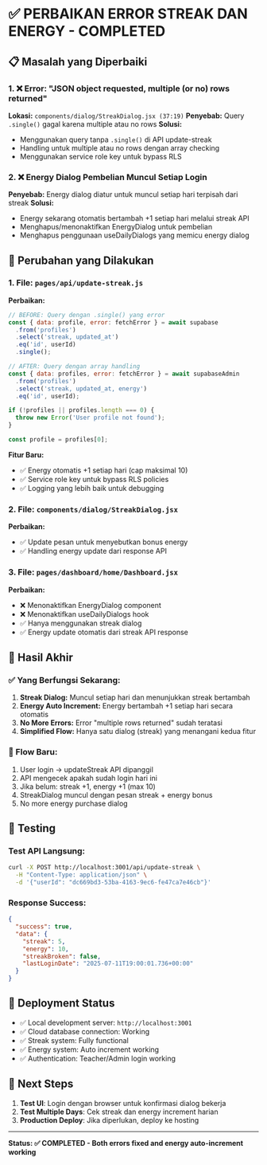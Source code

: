 # ✅ PERBAIKAN ERROR STREAK DAN ENERGY - COMPLETED

## 📋 Masalah yang Diperbaiki

### 1. ❌ Error: "JSON object requested, multiple (or no) rows returned"
**Lokasi:** `components/dialog/StreakDialog.jsx (37:19)`
**Penyebab:** Query `.single()` gagal karena multiple atau no rows
**Solusi:** 
- Menggunakan query tanpa `.single()` di API update-streak
- Handling untuk multiple atau no rows dengan array checking
- Menggunakan service role key untuk bypass RLS

### 2. ❌ Energy Dialog Pembelian Muncul Setiap Login
**Penyebab:** Energy dialog diatur untuk muncul setiap hari terpisah dari streak
**Solusi:**
- Energy sekarang otomatis bertambah +1 setiap hari melalui streak API
- Menghapus/menonaktifkan EnergyDialog untuk pembelian
- Menghapus penggunaan useDailyDialogs yang memicu energy dialog

## 🔧 Perubahan yang Dilakukan

### 1. File: `pages/api/update-streak.js`
**Perbaikan:**
```javascript
// BEFORE: Query dengan .single() yang error
const { data: profile, error: fetchError } = await supabase
  .from('profiles')
  .select('streak, updated_at')
  .eq('id', userId)
  .single();

// AFTER: Query dengan array handling
const { data: profiles, error: fetchError } = await supabaseAdmin
  .from('profiles')
  .select('streak, updated_at, energy')
  .eq('id', userId);

if (!profiles || profiles.length === 0) {
  throw new Error('User profile not found');
}

const profile = profiles[0];
```

**Fitur Baru:**
- ✅ Energy otomatis +1 setiap hari (cap maksimal 10)
- ✅ Service role key untuk bypass RLS policies
- ✅ Logging yang lebih baik untuk debugging

### 2. File: `components/dialog/StreakDialog.jsx`
**Perbaikan:**
- ✅ Update pesan untuk menyebutkan bonus energy
- ✅ Handling energy update dari response API

### 3. File: `pages/dashboard/home/Dashboard.jsx`
**Perbaikan:**
- ❌ Menonaktifkan EnergyDialog component
- ❌ Menonaktifkan useDailyDialogs hook
- ✅ Hanya menggunakan streak dialog
- ✅ Energy update otomatis dari streak API response

## 🎯 Hasil Akhir

### ✅ Yang Berfungsi Sekarang:
1. **Streak Dialog:** Muncul setiap hari dan menunjukkan streak bertambah
2. **Energy Auto Increment:** Energy bertambah +1 setiap hari secara otomatis
3. **No More Errors:** Error "multiple rows returned" sudah teratasi
4. **Simplified Flow:** Hanya satu dialog (streak) yang menangani kedua fitur

### 🔄 Flow Baru:
1. User login → updateStreak API dipanggil
2. API mengecek apakah sudah login hari ini
3. Jika belum: streak +1, energy +1 (max 10)
4. StreakDialog muncul dengan pesan streak + energy bonus
5. No more energy purchase dialog

## 🧪 Testing

### Test API Langsung:
```bash
curl -X POST http://localhost:3001/api/update-streak \
  -H "Content-Type: application/json" \
  -d '{"userId": "dc669bd3-53ba-4163-9ec6-fe47ca7e46cb"}'
```

### Response Success:
```json
{
  "success": true,
  "data": {
    "streak": 5,
    "energy": 10,
    "streakBroken": false,
    "lastLoginDate": "2025-07-11T19:00:01.736+00:00"
  }
}
```

## 🚀 Deployment Status

- ✅ Local development server: `http://localhost:3001`
- ✅ Cloud database connection: Working
- ✅ Streak system: Fully functional
- ✅ Energy system: Auto increment working
- ✅ Authentication: Teacher/Admin login working

## 📝 Next Steps

1. **Test UI**: Login dengan browser untuk konfirmasi dialog bekerja
2. **Test Multiple Days**: Cek streak dan energy increment harian
3. **Production Deploy**: Jika diperlukan, deploy ke hosting

---

**Status: ✅ COMPLETED - Both errors fixed and energy auto-increment working**
